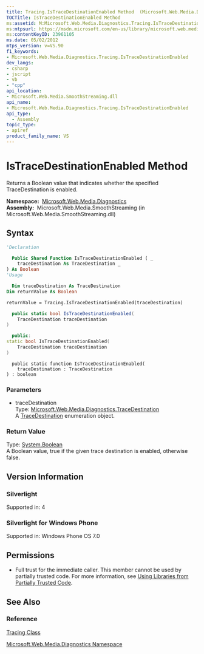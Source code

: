 ```yaml
---
title: Tracing.IsTraceDestinationEnabled Method  (Microsoft.Web.Media.Diagnostics)
TOCTitle: IsTraceDestinationEnabled Method
ms:assetid: M:Microsoft.Web.Media.Diagnostics.Tracing.IsTraceDestinationEnabled(Microsoft.Web.Media.Diagnostics.TraceDestination)
ms:mtpsurl: https://msdn.microsoft.com/en-us/library/microsoft.web.media.diagnostics.tracing.istracedestinationenabled(v=VS.90)
ms:contentKeyID: 23961105
ms.date: 05/02/2012
mtps_version: v=VS.90
f1_keywords:
- Microsoft.Web.Media.Diagnostics.Tracing.IsTraceDestinationEnabled
dev_langs:
- csharp
- jscript
- vb
- "cpp"
api_location:
- Microsoft.Web.Media.SmoothStreaming.dll
api_name:
- Microsoft.Web.Media.Diagnostics.Tracing.IsTraceDestinationEnabled
api_type:
  - Assembly
topic_type:
- apiref
product_family_name: VS
---
```


# IsTraceDestinationEnabled Method

Returns a Boolean value that indicates whether the specified TraceDestination is enabled.

**Namespace:**  [Microsoft.Web.Media.Diagnostics](microsoft-web-media-diagnostics-namespace_1.md)  
**Assembly:**  Microsoft.Web.Media.SmoothStreaming (in Microsoft.Web.Media.SmoothStreaming.dll)

## Syntax

```vb
'Declaration

  Public Shared Function IsTraceDestinationEnabled ( _
    traceDestination As TraceDestination _
) As Boolean
'Usage

  Dim traceDestination As TraceDestination
Dim returnValue As Boolean

returnValue = Tracing.IsTraceDestinationEnabled(traceDestination)
```

```csharp
  public static bool IsTraceDestinationEnabled(
    TraceDestination traceDestination
)
```

```cpp
  public:
static bool IsTraceDestinationEnabled(
    TraceDestination traceDestination
)
```

```jscript
  public static function IsTraceDestinationEnabled(
    traceDestination : TraceDestination
) : boolean
```

### Parameters

  - traceDestination  
    Type: [Microsoft.Web.Media.Diagnostics.TraceDestination](tracedestination-enumeration-microsoft-web-media-diagnostics_1.md)  
    A [TraceDestination](tracedestination-enumeration-microsoft-web-media-diagnostics_1.md) enumeration object.  

### Return Value

Type: [System.Boolean](https://msdn.microsoft.com/library/a28wyd50)  
A Boolean value, true if the given trace destination is enabled, otherwise false.  

## Version Information

### Silverlight

Supported in: 4  

### Silverlight for Windows Phone

Supported in: Windows Phone OS 7.0  

## Permissions

  - Full trust for the immediate caller. This member cannot be used by partially trusted code. For more information, see [Using Libraries from Partially Trusted Code](https://msdn.microsoft.com/library/8skskf63).

## See Also

### Reference

[Tracing Class](tracing-class-microsoft-web-media-diagnostics_1.md)

[Microsoft.Web.Media.Diagnostics Namespace](microsoft-web-media-diagnostics-namespace_1.md)

